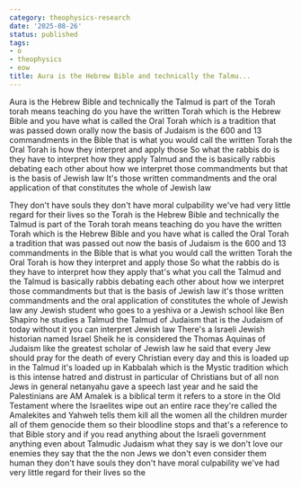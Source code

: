```yaml
---
category: theophysics-research
date: '2025-08-26'
status: published
tags:
- o
- theophysics
- eow
title: Aura is the Hebrew Bible and technically the Talmu...
---
```

   
Aura is the Hebrew Bible and technically the Talmud is part of the Torah torah means teaching do you have the written Torah which is the Hebrew Bible and you have what is called the Oral Torah which is a tradition that was passed down orally now the basis of Judaism is the 600 and 13 commandments in the Bible that is what you would call the written Torah the Oral Torah is how they interpret and apply those So what the rabbis do is they have to interpret how they apply Talmud and the is basically rabbis debating each other about how we interpret those commandments but that is the basis of Jewish law It's those written commandments and the oral application of that constitutes the whole of Jewish law   
   
They don't have souls they don't have moral culpability we've had very little regard for their lives so the Torah is the Hebrew Bible and technically the Talmud is part of the Torah torah means teaching do you have the written Torah which is the Hebrew Bible and you have what is called the Oral Torah a tradition that was passed out now the basis of Judaism is the 600 and 13 commandments in the Bible that is what you would call the written Torah the Oral Torah is how they interpret and apply those So what the rabbis do is they have to interpret how they apply that's what you call the Talmud and the Talmud is basically rabbis debating each other about how we interpret those commandments but that is the basis of Jewish law it's those written commandments and the oral application of constitutes the whole of Jewish law any Jewish student who goes to a yeshiva or a Jewish school like Ben Shapiro he studies a Talmud the Talmud of Judaism that is the Judaism of today without it you can interpret Jewish law There's a Israeli Jewish historian named Israel Sheik he is considered the Thomas Aquinas of Judaism like the greatest scholar of Jewish law he said that every Jew should pray for the death of every Christian every day and this is loaded up in the Talmud it's loaded up in Kabbalah which is the Mystic tradition which is this intense hatred and distrust in particular of Christians but of all non Jews in general netanyahu gave a speech last year and he said the Palestinians are AM Amalek is a biblical term it refers to a store in the Old Testament where the Israelites wipe out an entire race they're called the Amalekites and Yahweh tells them kill all the women all the children murder all of them genocide them so their bloodline stops and that's a reference to that Bible story and if you read anything about the Israeli government anything even about Talmudic Judaism what they say is we don't love our enemies they say that the the non Jews we don't even consider them human they don't have souls they don't have moral culpability we've had very little regard for their lives so the